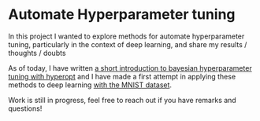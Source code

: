 # Automate Hyperparameter tuning

In this project I wanted to explore methods for automate hyperparameter tuning, particularly in the context of deep learning, and share my results / thoughts / doubts

As of today, I have written [a short introduction to bayesian hyperparameter tuning with hyperopt](https://github.com/AlxClt/Hyperparameters/blob/master/Introduction%20to%20bayesian%20hyperparameters%20optimization.ipynb) and I have made a first attempt in applying these methods to deep learning [with the MNIST dataset](https://github.com/AlxClt/Hyperparameters/blob/master/MNIST_bayes_opt.ipynb).

Work is still in progress, feel free to reach out if you have remarks and questions!
